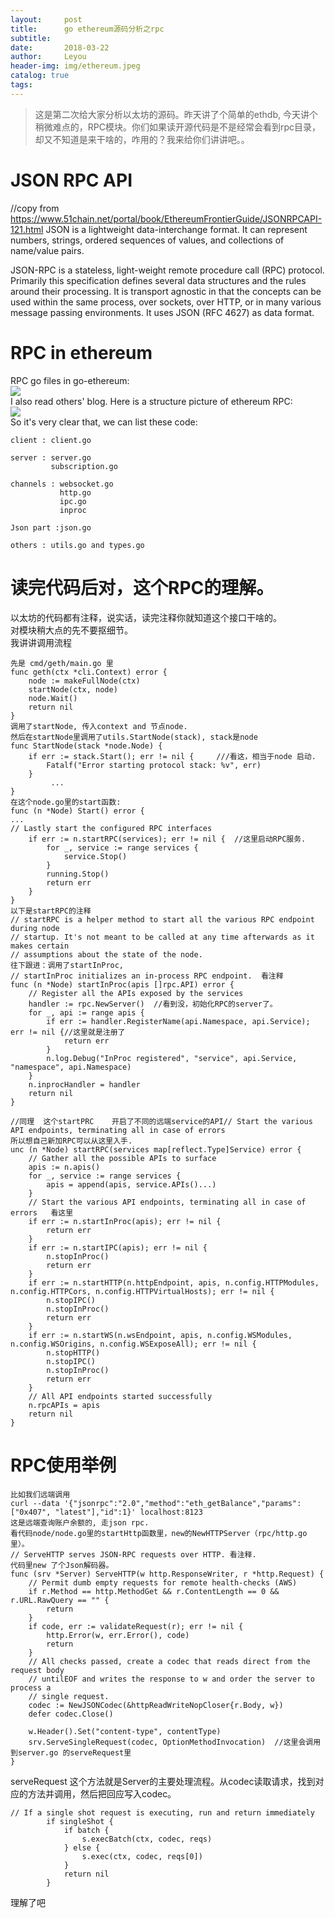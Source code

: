 ```yaml
---
layout:     post
title:      go ethereum源码分析之rpc
subtitle:  
date:       2018-03-22
author:     Leyou
header-img: img/ethereum.jpeg
catalog: true
tags:
---
```


> 这是第二次给大家分析以太坊的源码。昨天讲了个简单的ethdb, 今天讲个稍微难点的，RPC模块。你们如果读开源代码是不是经常会看到rpc目录，却又不知道是来干啥的，咋用的？我来给你们讲讲吧。。

# JSON RPC API
//copy from https://www.51chain.net/portal/book/EthereumFrontierGuide/JSONRPCAPI-121.html
JSON is a lightweight data-interchange format. It can represent numbers, strings, ordered sequences of values, and collections of name/value pairs.

JSON-RPC is a stateless, light-weight remote procedure call (RPC) protocol. Primarily this specification defines several data structures and the rules around their processing. It is transport agnostic in that the concepts can be used within the same process, over sockets, over HTTP, or in many various message passing environments. It uses JSON (RFC 4627) as data format.

# RPC in ethereum
RPC go files in go-ethereum:<br>
![](https://raw.githubusercontent.com/LeyouHong/LeyouHong.github.io/master/img/rpc_code.jpg)<br>
I also read others' blog. Here is a structure picture of ethereum RPC:<br>
![](https://raw.githubusercontent.com/LeyouHong/LeyouHong.github.io/master/img/rpc_structure.png)<br>
So it's very clear that, we can list these code:<br>
```
client : client.go

server : server.go
         subscription.go
         
channels : websocket.go
           http.go
           ipc.go
           inproc
           
Json part :json.go

others : utils.go and types.go
```
# 读完代码后对，这个RPC的理解。
以太坊的代码都有注释，说实话，读完注释你就知道这个接口干啥的。<br>
对模块稍大点的先不要抠细节。<br>
我讲讲调用流程<br>
```
先是 cmd/geth/main.go 里
func geth(ctx *cli.Context) error {
	node := makeFullNode(ctx)
	startNode(ctx, node)
	node.Wait()
	return nil
}
调用了startNode, 传入context and 节点node.
然后在startNode里调用了utils.StartNode(stack), stack是node
func StartNode(stack *node.Node) {
	if err := stack.Start(); err != nil {     ///看这，相当于node 启动.
		Fatalf("Error starting protocol stack: %v", err)
	}
         ...
}
在这个node.go里的start函数:
func (n *Node) Start() error {
...
// Lastly start the configured RPC interfaces
	if err := n.startRPC(services); err != nil {  //这里启动RPC服务.
		for _, service := range services {
			service.Stop()
		}
		running.Stop()
		return err
	}
}
以下是startRPC的注释
// startRPC is a helper method to start all the various RPC endpoint during node
// startup. It's not meant to be called at any time afterwards as it makes certain
// assumptions about the state of the node.
往下跟进：调用了startInProc,
// startInProc initializes an in-process RPC endpoint.  看注释
func (n *Node) startInProc(apis []rpc.API) error {
	// Register all the APIs exposed by the services
	handler := rpc.NewServer()  //看到没，初始化RPC的server了。
	for _, api := range apis {
		if err := handler.RegisterName(api.Namespace, api.Service); err != nil {//这里就是注册了
			return err
		}
		n.log.Debug("InProc registered", "service", api.Service, "namespace", api.Namespace)
	}
	n.inprocHandler = handler
	return nil
}

//同理  这个startPRC    开启了不同的远端service的API// Start the various API endpoints, terminating all in case of errors   
所以想自己新加RPC可以从这里入手.
unc (n *Node) startRPC(services map[reflect.Type]Service) error {
	// Gather all the possible APIs to surface
	apis := n.apis()
	for _, service := range services {
		apis = append(apis, service.APIs()...)
	}
	// Start the various API endpoints, terminating all in case of errors   看这里
	if err := n.startInProc(apis); err != nil {
		return err
	}
	if err := n.startIPC(apis); err != nil {
		n.stopInProc()
		return err
	}
	if err := n.startHTTP(n.httpEndpoint, apis, n.config.HTTPModules, n.config.HTTPCors, n.config.HTTPVirtualHosts); err != nil {
		n.stopIPC()
		n.stopInProc()
		return err
	}
	if err := n.startWS(n.wsEndpoint, apis, n.config.WSModules, n.config.WSOrigins, n.config.WSExposeAll); err != nil {
		n.stopHTTP()
		n.stopIPC()
		n.stopInProc()
		return err
	}
	// All API endpoints started successfully
	n.rpcAPIs = apis
	return nil
}
```
# RPC使用举例
```
比如我们远端调用
curl --data '{"jsonrpc":"2.0","method":"eth_getBalance","params":["0x407", "latest"],"id":1}' localhost:8123
这是远端查询账户余额的, 走json rpc.
看代码node/node.go里的startHttp函数里，new的NewHTTPServer（rpc/http.go里）。
// ServeHTTP serves JSON-RPC requests over HTTP. 看注释. 
代码里new 了个Json解码器。
func (srv *Server) ServeHTTP(w http.ResponseWriter, r *http.Request) {
	// Permit dumb empty requests for remote health-checks (AWS)
	if r.Method == http.MethodGet && r.ContentLength == 0 && r.URL.RawQuery == "" {
		return
	}
	if code, err := validateRequest(r); err != nil {
		http.Error(w, err.Error(), code)
		return
	}
	// All checks passed, create a codec that reads direct from the request body
	// untilEOF and writes the response to w and order the server to process a
	// single request.
	codec := NewJSONCodec(&httpReadWriteNopCloser{r.Body, w})
	defer codec.Close()

	w.Header().Set("content-type", contentType)
	srv.ServeSingleRequest(codec, OptionMethodInvocation)  //这里会调用到server.go 的serveRequest里
}
```
serveRequest 这个方法就是Server的主要处理流程。从codec读取请求，找到对应的方法并调用，然后把回应写入codec。<br>
```
// If a single shot request is executing, run and return immediately
		if singleShot {
			if batch {
				s.execBatch(ctx, codec, reqs)
			} else {
				s.exec(ctx, codec, reqs[0])
			}
			return nil
		}
```
理解了吧<br>
